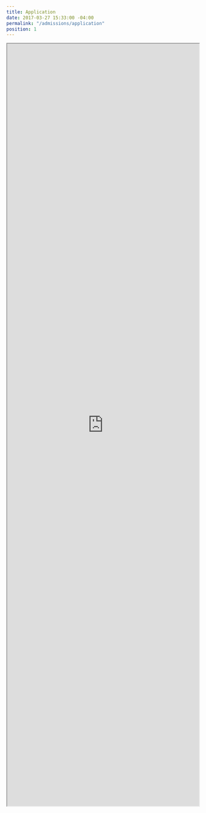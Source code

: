 ```yaml
---
title: Application
date: 2017-03-27 15:33:00 -04:00
permalink: "/admissions/application"
position: 1
---
```


<iframe src="https://docs.google.com/a/miamicollegeofdesign.com/forms/d/e/1FAIpQLSeL1lVxQnVq9EAcTkH0iVliPdbTjDJM09-hUCy3YVWGM5MlJA/viewform?embedded=true" width="100%" height="2000px" frameborder="10px" marginheight="10px" marginwidth="5px">Loading...</iframe>